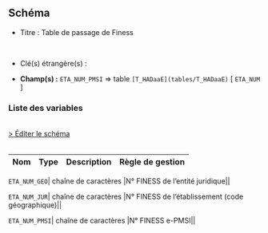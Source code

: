 ## Schéma


- Titre : Table de passage de Finess
<br />



- Clé(s) étrangère(s) : <br />

- **Champ(s) :** `ETA_NUM_PMSI`
  => table `[T_HADaaE](tables/T_HADaaE)` [ `ETA_NUM` ]<br />

 
### Liste des variables
<br />
<div>
    <a href="https://gitlab.com/healthdatahub/applications-du-hdh/schema-snds/-/tree/master/schemas/T_HADaaGJ/T_HADaaGJ.json"
       target="_blank" rel="noopener noreferrer">> Éditer le schéma</a>
</div>
<br />

Nom | Type | Description | Règle de gestion
-|-|-|-



`ETA_NUM_GEO`| chaîne de caractères |N° FINESS de l’entité juridique||

`ETA_NUM_JUR`| chaîne de caractères |N° FINESS de l’établissement (code géographique)||

`ETA_NUM_PMSI`| chaîne de caractères |N° FINESS e-PMSI||
